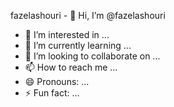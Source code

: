 fazelashouri - 👋 Hi, I’m @fazelashouri
- 👀 I’m interested in ...
- 🌱 I’m currently learning ...
- 💞️ I’m looking to collaborate on ...
- 📫 How to reach me ...
- 😄 Pronouns: ...
- ⚡ Fun fact: ...

<!---
fazelashouri/fazelashouri is a ✨ special ✨ repository because its `README.md` (this file) appears on your GitHub profile.
You can click the Preview link to take a look at your changes.
--->
